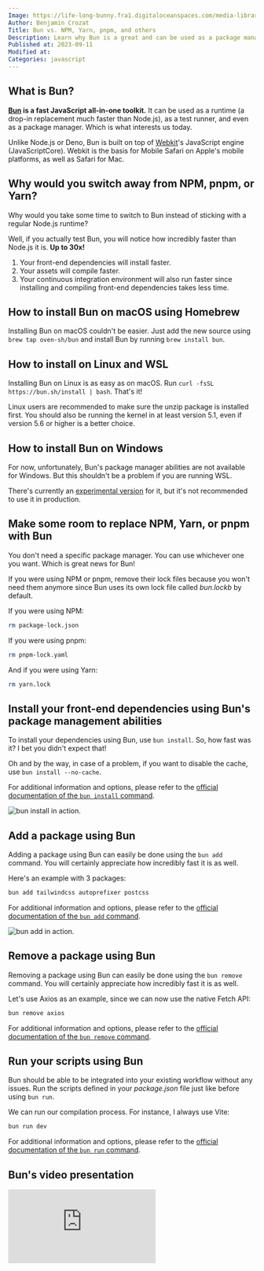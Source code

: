 ```yaml
---
Image: https://life-long-bunny.fra1.digitaloceanspaces.com/media-library/production/68/NZbLqdyKKjVodLp6Yesr1iBA50Vk3K-metacGFja2FnZS1tYW5hZ2VyLmpwZw%3D%3D-.jpg
Author: Benjamin Crozat
Title: Bun vs. NPM, Yarn, pnpm, and others
Description: Learn why Bun is a great and can be used as a package manager, replacing NPM, Yarn, pnpm, and others.
Published at: 2023-09-11
Modified at: 
Categories: javascript
---
```


## What is Bun?

**[Bun](https://bun.sh) is a fast JavaScript all-in-one toolkit.** It can be used as a runtime (a drop-in replacement much faster than Node.js), as a test runner, and even as a package manager. Which is what interests us today.

Unlike Node.js or Deno, Bun is built on top of [Webkit](https://webkit.org)'s JavaScript engine (JavaScriptCore). Webkit is the basis for Mobile Safari on Apple's mobile platforms, as well as Safari for Mac.

## Why would you switch away from NPM, pnpm, or Yarn?

Why would you take some time to switch to Bun instead of sticking with a regular Node.js runtime?

Well, if you actually test Bun, you will notice how incredibly faster than Node.js it is. **Up to 30x!**

1. Your front-end dependencies will install faster.
2. Your assets will compile faster.
3. Your continuous integration environment will also run faster since installing and compiling front-end dependencies takes less time.

## How to install Bun on macOS using Homebrew

Installing Bun on macOS couldn't be easier. Just add the new source using `brew tap oven-sh/bun` and install Bun by running `brew install bun`.

## How to install on Linux and WSL

Installing Bun on Linux is as easy as on macOS. Run `curl -fsSL https://bun.sh/install | bash`. That's it!

Linux users are recommended to make sure the unzip package is installed first. You should also be running the kernel in at least version 5.1, even if version 5.6 or higher is a better choice.

## How to install Bun on Windows

For now, unfortunately, Bun's package manager abilities are not available for Windows. But this shouldn't be a problem if you are running WSL.

There's currently an [experimental version](https://bun.sh/docs/installation#windows) for it, but it's not recommended to use it in production.

## Make some room to replace NPM, Yarn, or pnpm with Bun 

You don't need a specific package manager. You can use whichever one you want. Which is great news for Bun!

If you were using NPM or pnpm, remove their lock files because you won't need them anymore since Bun uses its own lock file called *bun.lockb* by default.

If you were using NPM:

```bash
rm package-lock.json
```

If you were using pnpm:

```bash
rm pnpm-lock.yaml
```

And if you were using Yarn:

```bash
rm yarn.lock
```

## Install your front-end dependencies using Bun's package management abilities

To install your dependencies using Bun, use `bun install`. So, how fast was it? I bet you didn't expect that!

Oh and by the way, in case of a problem, if you want to disable the cache, use `bun install --no-cache`.

For additional information and options, please refer to the [official documentation of the `bun install` command](https://bun.sh/docs/cli/install).

![bun install in action.](https://life-long-bunny.fra1.digitaloceanspaces.com/media-library/production/69/conversions/ybYunPr2RMZPLO3vFaMImsaecxEEnz-metaQ2xlYW5TaG90IDIwMjMtMDktMTEgYXQgMDkuMDAuMDJAMnguanBn--medium.jpg)

## Add a package using Bun

Adding a package using Bun can easily be done using the `bun add` command. You will certainly appreciate how incredibly fast it is as well.

Here's an example with 3 packages:

```bash
bun add tailwindcss autoprefixer postcss
```

For additional information and options, please refer to the [official documentation of the `bun add` command](https://bun.sh/docs/cli/install#bun-add).

![bun add in action.](https://life-long-bunny.fra1.digitaloceanspaces.com/media-library/production/70/UndzC78D9Uclf8eMBlPr0yN2wbhXRy-metaQ2xlYW5TaG90IDIwMjMtMDktMTEgYXQgMDkuMDIuMTFAMnguanBn-.jpg)

## Remove a package using Bun

Removing a package using Bun can easily be done using the `bun remove` command. You will certainly appreciate how incredibly fast it is as well.

Let's use Axios as an example, since we can now use the native Fetch API:

```bash
bun remove axios
```

For additional information and options, please refer to the [official documentation of the `bun remove` command](https://bun.sh/docs/cli/install#bun-remove).

## Run your scripts using Bun

Bun should be able to be integrated into your existing workflow without any issues. Run the scripts defined in your *package.json* file just like before using `bun run`.

We can run our compilation process. For instance, I always use Vite:

```bash
bun run dev
```

For additional information and options, please refer to the [official documentation of the `bun run` command](https://bun.sh/docs/cli/run).

## Bun's video presentation

<iframe src="https://www.youtube.com/embed/BsnCpESUEqM?si=fvhqvQU9XY9_0dGT" title="YouTube video player" frameborder="0" allow="accelerometer; autoplay; clipboard-write; encrypted-media; gyroscope; picture-in-picture; web-share" allowfullscreen></iframe>